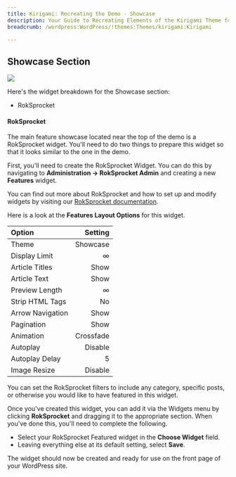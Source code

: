 ```yaml
---
title: Kirigami: Recreating the Demo - Showcase
description: Your Guide to Recreating Elements of the Kirigami Theme for WordPress
breadcrumb: /wordpress:WordPress/!themes:Themes/kirigami:Kirigami

---
```


Showcase Section
-----
![][demo2]

Here's the widget breakdown for the Showcase section:

* RokSprocket

#### RokSprocket
The main feature showcase located near the top of the demo is a RokSprocket widget. You'll need to do two things to prepare this widget so that it looks similar to the one in the demo.

First, you'll need to create the RokSprocket Widget. You can do this by navigating to **Administration -> RokSprocket Admin** and creating a new **Features** widget. 

You can find out more about RokSprocket and how to set up and modify widgets by visiting our [RokSprocket documentation][roksprocket].

Here is a look at the **Features Layout Options** for this widget.

| Option           |   Setting |  
| :--------------- | --------: |  
| Theme            |  Showcase |  
| Display Limit    |         ∞ |  
| Article Titles   |      Show |  
| Article Text     |      Show |  
| Preview Length   |         ∞ |  
| Strip HTML Tags  |        No |  
| Arrow Navigation |      Show |  
| Pagination       |      Show |  
| Animation        | Crossfade |  
| Autoplay         |   Disable |  
| Autoplay Delay   |         5 |  
| Image Resize     |   Disable |  

You can set the RokSprocket filters to include any category, specific posts, or otherwise you would like to have featured in this widget.

Once you've created this widget, you can add it via the Widgets menu by clicking **RokSprocket** and dragging it to the appropriate section. When you've done this, you'll need to complete the following.

* Select your RokSprocket Featured widget in the **Choose Widget** field.
* Leaving everything else at its default setting, select **Save**.

The widget should now be created and ready for use on the front page of your WordPress site.

[demo2]: assets/wp_kirigami_demo_3.jpeg
[roksprocket]: ../../plugins/roksprocket/